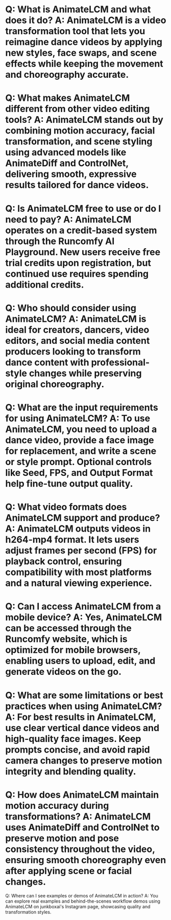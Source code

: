 Q:
What is AnimateLCM and what does it do?
A:
AnimateLCM is a video transformation tool that lets you reimagine dance videos by applying new styles, face swaps, and scene effects while keeping the movement and choreography accurate.
===
Q:
What makes AnimateLCM different from other video editing tools?
A:
AnimateLCM stands out by combining motion accuracy, facial transformation, and scene styling using advanced models like AnimateDiff and ControlNet, delivering smooth, expressive results tailored for dance videos.
===
Q:
Is AnimateLCM free to use or do I need to pay?
A:
AnimateLCM operates on a credit-based system through the Runcomfy AI Playground. New users receive free trial credits upon registration, but continued use requires spending additional credits.
===
Q:
Who should consider using AnimateLCM?
A:
AnimateLCM is ideal for creators, dancers, video editors, and social media content producers looking to transform dance content with professional-style changes while preserving original choreography.
===
Q:
What are the input requirements for using AnimateLCM?
A:
To use AnimateLCM, you need to upload a dance video, provide a face image for replacement, and write a scene or style prompt. Optional controls like Seed, FPS, and Output Format help fine-tune output quality.
===
Q:
What video formats does AnimateLCM support and produce?
A:
AnimateLCM outputs videos in h264-mp4 format. It lets users adjust frames per second (FPS) for playback control, ensuring compatibility with most platforms and a natural viewing experience.
===
Q:
Can I access AnimateLCM from a mobile device?
A:
Yes, AnimateLCM can be accessed through the Runcomfy website, which is optimized for mobile browsers, enabling users to upload, edit, and generate videos on the go.
===
Q:
What are some limitations or best practices when using AnimateLCM?
A:
For best results in AnimateLCM, use clear vertical dance videos and high-quality face images. Keep prompts concise, and avoid rapid camera changes to preserve motion integrity and blending quality.
===
Q:
How does AnimateLCM maintain motion accuracy during transformations?
A:
AnimateLCM uses AnimateDiff and ControlNet to preserve motion and pose consistency throughout the video, ensuring smooth choreography even after applying scene or facial changes.
===
Q:
Where can I see examples or demos of AnimateLCM in action?
A:
You can explore real examples and behind-the-scenes workflow demos using AnimateLCM on junkboxai's Instagram page, showcasing quality and transformation styles.